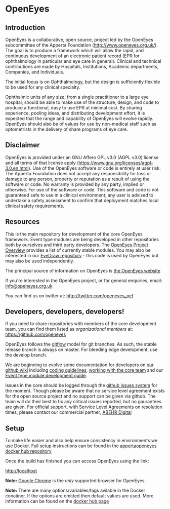 OpenEyes
========

Introduction
------------

OpenEyes is a collaborative, open source, project led by the OpenEyes subcommittee of the Apperta Foundation (http://www.openeyes.org.uk/). The goal is to produce a framework which will allow the rapid, and continuous development of an electronic patient record (EPR for ophthalmology in particular and eye care in general). Clinical and technical contributions are made by Hospitals, Institutions, Academic departments, Companies, and Individuals.

The initial focus is on Ophthalmology, but the design is sufficiently flexible to be used for any clinical specialty.

Ophthalmic units of any size, from a single practitioner to a large eye hospital, should be able to make use of the structure, design, and code to produce a functional, easy to use EPR at minimal cost. By sharing experience, pooling ideas, and distributing development effort, it is expected that the range and capability of OpenEyes will evolve rapidly. OpenEyes should also be of values for use by
non-medical staff such as optometrists in the delivery of share programs of eye care.

Disclaimer
----------
OpenEyes is provided under an GNU Affero GPL v3.0  (AGPL v3.0)  license and all terms of that license apply (https://www.gnu.org/licenses/agpl-3.0.en.html). Use of the OpenEyes software or code is entirely at user risk. The Apperta Foundation does not accept any responsibility for loss or damage to any person, property or reputation as a result of using the software or code. No warranty is provided by any party, implied or otherwise. For use of the software or code.  This software and code is not guaranteed safe to use in a clinical environment; any user is advised to undertake a safety assessment to confirm that deployment matches local clinical safety requirements. 

Resources
---------

This is the main repository for development of the core OpenEyes framework.  Event type modules are being developed in other repositories both by ourselves and third party developers.  The [OpenEyes Project Overview](https://github.com/appertafoundation/OpenEyes/wiki#project-overview) provides a list of currently stable modules.  You may also be interested in our [EyeDraw repository](https://github.com/appertafoundation/EyeDraw) - this code is used by OpenEyes but may also be used independently.

The principal source of information on OpenEyes is [the OpenEyes website](http://www.openeyes.org.uk)

If you're interested in the OpenEyes project, or for general enquiries, email: <info@openeyes.org.uk>

You can find us on twitter at: http://twitter.com/openeyes_oef

Developers, developers, developers!
-----------------------------------

If you need to share repositories with members of the core development team, you can find them listed as _organizational members_ at: <https://github.com/openeyes>

OpenEyes follows the [gitflow](http://nvie.com/posts/a-successful-git-branching-model/) model for git branches. As such, the stable release branch is always on master. For bleeding edge development, use the develop branch.

We are beginning to evolve some documentation for developers on [our github wiki](https://github.com/appertafoundation/OpenEyes/wiki) including [coding guidelines](https://github.com/appertafoundation/openeyes/wiki/Coding-Guidelines), [working with the core team](https://github.com/appertafoundation/openeyes/wiki/Working-With-The-Core-Team) and our [Event type module development guide](https://github.com/appertafoundation/openeyes/wiki/Event-Type-Module-Development-Guide).

Issues in the core should be logged through the [github issues system](https://github.com/appertafoundation/OpenEyes/issues) for the moment.  Though please be aware that no service level agreement exists for the open source project and no support can be given via github. The team will do their best to fix any critical issues reported, but no gaurantees are given. For official support, with Service Level Agreements on resolution times, please contact our commercial partner, [ABEHR Digital](http://abehr.com)

Setup
---------
To make life easier and also help ensure consistency in environments we use Docker. Full setup instructions can be found in the [appertaopeneyes docker hub repository](https://hub.docker.com/r/appertaopeneyes/web-allin1)

Once the build has finished you can access OpenEyes using the link:

[http://localhost](http://localhost)

**Note:** [Google Chrome](https://www.google.com/chrome/) is the *only* supported browser for OpenEyes.

**Note:** There are many options/variables/tags avilable in the Docker conatiner. If the options are omitted then default values are used. More information can be found on the [docker hub page](https://hub.docker.com/r/appertaopeneyes/web-allin1)

